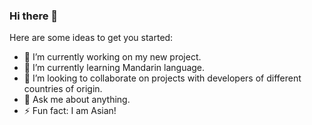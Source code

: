 ### Hi there 👋

Here are some ideas to get you started:

- 🔭 I’m currently working on my new project.
- 🌱 I’m currently learning Mandarin language.
- 👯 I’m looking to collaborate on projects with developers of different countries of origin.
- 💬 Ask me about anything.
- ⚡ Fun fact: I am Asian!
  
